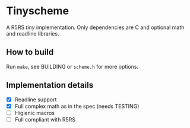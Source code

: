 # Tinyscheme
A R5RS *tiny* implementation. Only dependencies are C and optional 
math and readline libraries.

## How to build
Run ```make```, see BUILDING or ```scheme.h``` for more options.

## Implementation details
- [X] Readline support
- [X] Full complex math as in the spec (needs TESTING)
- [ ] Higienic macros
- [ ] Full compliant with R5RS
